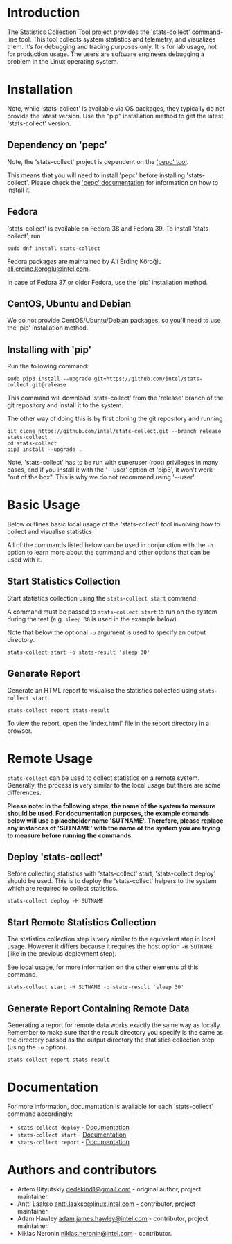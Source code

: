 <!--
-*- coding: utf-8 -*-
vim: ts=4 sw=4 tw=100 et ai si

Copyright (C) 2022-2024 Intel, Inc.
SPDX-License-Identifier: BSD-3-Clause

Author: Adam Hawley <adam.james.hawley@intel.com>
-->

# Introduction

The Statistics Collection Tool project provides the 'stats-collect' command-line tool. This tool
collects system statistics and telemetry, and visualizes them. It’s for debugging and tracing
purposes only. It is for lab usage, not for production usage. The users are software engineers
debugging a problem in the Linux operating system.

# Installation

Note, while 'stats-collect' is available via OS packages, they typically do not provide the latest
version. Use the "pip" installation method to get the latest 'stats-collect' version.

## Dependency on 'pepc'

Note, the 'stats-collect' project is dependent on the ['pepc' tool](https://github.com/intel/pepc).

This means that you will need to install 'pepc' before installing 'stats-collect'. Please check the
['pepc' documentation](https://github.com/intel/pepc#installation) for information on how to install
it.

## Fedora

'stats-collect' is available on Fedora 38 and Fedora 39. To install 'stats-collect', run

```
sudo dnf install stats-collect
```

Fedora packages are maintained by Ali Erdinç Köroğlu <ali.erdinc.koroglu@intel.com>.

In case of Fedora 37 or older Fedora, use the 'pip' installation method.

## CentOS, Ubuntu and Debian

We do not provide CentOS/Ubuntu/Debian packages, so you'll need to use the 'pip' installation method.

## Installing with 'pip'

Run the following command:

```
sudo pip3 install --upgrade git+https://github.com/intel/stats-collect.git@release
```

This command will download 'stats-collect' from the 'release' branch of the git repository and
install it to the system.

The other way of doing this is by first cloning the git repository and running

```
git clone https://github.com/intel/stats-collect.git --branch release stats-collect
cd stats-collect
pip3 install --upgrade .
```

Note, 'stats-collect' has to be run with superuser (root) privileges in many cases, and if you
install it with the '--user' option of 'pip3', it won't work "out of the box". This is why we do not
recommend using '--user'.

# Basic Usage

Below outlines basic local usage of the 'stats-collect' tool involving how to collect and visualise
statistics.

All of the commands listed below can be used in conjunction with the `-h` option to learn more about
the command and other options that can be used with it.

## Start Statistics Collection

Start statistics collection using the `stats-collect start` command.

A command must be passed to `stats-collect start` to run on the system during the test (e.g. `sleep
30` is used in the example below).

Note that below the optional `-o` argument is used to specify an output directory.

```
stats-collect start -o stats-result 'sleep 30'
```

## Generate Report

Generate an HTML report to visualise the statistics collected using `stats-collect start`.

```
stats-collect report stats-result
```

To view the report, open the 'index.html' file in the report directory in a browser.

# Remote Usage

`stats-collect` can be used to collect statistics on a remote system. Generally, the process is very
similar to the local usage but there are some differences.

**Please note: in the following steps, the name of the system to measure should be used. For
documentation purposes, the example comands below will use a placeholder name 'SUTNAME'. Therefore,
please replace any instances of 'SUTNAME' with the name of the system you are trying to measure
before running the commands.**

## Deploy 'stats-collect'

Before collecting statistics with 'stats-collect' start, 'stats-collect deploy' should be used. This
is to deploy the 'stats-collect' helpers to the system which are required to collect statistics.

```
stats-collect deploy -H SUTNAME
```

## Start Remote Statistics Collection

The statistics collection step is very similar to the equivalent step in local usage. However it
differs because it requires the host option `-H SUTNAME` (like in the previous deployment step).

See [local usage](#start-statistics-collection), for more information on the other elements of this
command.

```
stats-collect start -H SUTNAME -o stats-result 'sleep 30'
```

## Generate Report Containing Remote Data

Generating a report for remote data works exactly the same way as locally. Remember to make sure
that the result directory you specify is the same as the directory passed as the output directory
the statistics collection step (using the `-o` option).

```
stats-collect report stats-result
```

# Documentation

For more information, documentation is available for each 'stats-collect' command accordingly:
 * `stats-collect deploy` - [Documentation](docs/stats-collect-deploy.rst)
 * `stats-collect start` - [Documentation](docs/stats-collect-start.rst)
 * `stats-collect report` - [Documentation](docs/stats-collect-report.rst)

# Authors and contributors

* Artem Bityutskiy <dedekind1@gmail.com> - original author, project maintainer.
* Antti Laakso <antti.laakso@linux.intel.com> - contributor, project maintainer.
* Adam Hawley <adam.james.hawley@intel.com> - contributor, project maintainer.
* Niklas Neronin <niklas.neronin@intel.com> - contributor.
